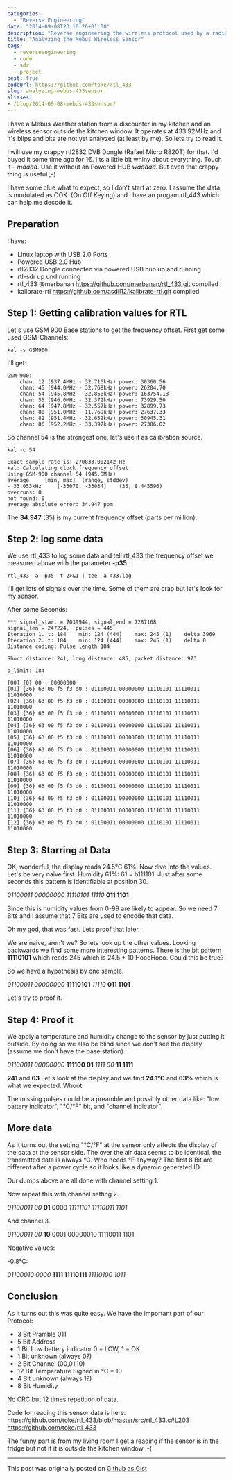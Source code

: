 ```yaml
---
categories:
  - "Reverse Engineering"
date: "2014-09-08T23:10:26+01:00"
description: "Reverse engineering the wireless protocol used by a radio weather station."
title: "Analyzing the Mebus Wireless Sensor"
tags:
  - reverseengineering
  - code
  - sdr
  - project
best: true
codeUrl: https://github.com/toke/rtl_433
slug: analyzing-mebus-433sensor
aliases:
- /blog/2014-09-08-mebus-433sensor/
---
```


I have a Mebus Weather station from a discounter in my kitchen and an wireless sensor outside the kitchen window.
It operates at 433.92MHz and it's blips and bits are not yet analyzed (at least by me). So lets try to read it.

I will use my crappy rtl2832 DVB Dongle (Rafael Micro R820T) for that. I'd buyed it some time ago for 1€. I'ts a little bit whiny about
everything. Touch it – *määää*. Use it without an Powered HUB *wäääää*. But even that crappy thing is useful ;-)

I have some clue what to expect, so I don't start at zero. I assume the data is modulated as OOK. (On Off Keying)
and I have an progam rtl_443 which can help me decode it.

## Preparation

I have:

 * Linux laptop with USB 2.0 Ports
 * Powered USB 2.0 Hub
 * rtl2832 Dongle connected via powered USB hub up and running
 * rtl-sdr up und running
 * rtl_433 @merbanan  https://github.com/merbanan/rtl_433.git compiled
 * kalibrate-rtl https://github.com/asdil12/kalibrate-rtl.git compiled

## Step 1: Getting calibration values for RTL

Let's use GSM 900 Base stations to get the frequency offset.
First get some used GSM-Channels:

`kal -s GSM900`

I'll get:
```
GSM-900:
	chan: 12 (937.4MHz - 32.716kHz)	power: 30360.56
	chan: 45 (944.0MHz - 32.768kHz)	power: 26204.70
	chan: 54 (945.8MHz - 32.858kHz)	power: 163754.18
	chan: 55 (946.0MHz - 32.372kHz)	power: 73929.50
	chan: 64 (947.8MHz - 32.557kHz)	power: 32899.73
	chan: 80 (951.0MHz - 11.769kHz)	power: 27637.33
	chan: 82 (951.4MHz - 32.652kHz)	power: 30945.31
	chan: 86 (952.2MHz - 33.397kHz)	power: 27386.02
```

So channel 54 is the strongest one, let's use it as calibration source.

`kal -c 54`

```
Exact sample rate is: 270833.002142 Hz
kal: Calculating clock frequency offset.
Using GSM-900 channel 54 (945.8MHz)
average		[min, max]	(range, stddev)
- 33.053kHz		[-33070, -33034]	(35, 8.445596)
overruns: 0
not found: 0
average absolute error: 34.947 ppm
```

The **34.947** (35) is my current frequency offset (parts per million).


## Step 2: log some data

We use rtl_433 to log some data and tell rtl_433 the frequency offset we measured above with
the parameter **-p35**.

`rtl_433 -a -p35 -t 2>&1 | tee -a 433.log`

I'll get lots of signals over the time.
Some of them are crap but let's look for my sensor.

After some Seconds:

```
*** signal_start = 7039944, signal_end = 7287168
signal_len = 247224,  pulses = 445
Iteration 1. t: 184    min: 124 (444)    max: 245 (1)    delta 3969
Iteration 2. t: 184    min: 124 (444)    max: 245 (1)    delta 0
Distance coding: Pulse length 184

Short distance: 241, long distance: 485, packet distance: 973

p_limit: 184

[00] {0} 00 : 00000000
[01] {36} 63 00 f5 f3 d0 : 01100011 00000000 11110101 11110011 11010000
[02] {36} 63 00 f5 f3 d0 : 01100011 00000000 11110101 11110011 11010000
[03] {36} 63 00 f5 f3 d0 : 01100011 00000000 11110101 11110011 11010000
[04] {36} 63 00 f5 f3 d0 : 01100011 00000000 11110101 11110011 11010000
[05] {36} 63 00 f5 f3 d0 : 01100011 00000000 11110101 11110011 11010000
[06] {36} 63 00 f5 f3 d0 : 01100011 00000000 11110101 11110011 11010000
[07] {36} 63 00 f5 f3 d0 : 01100011 00000000 11110101 11110011 11010000
[08] {36} 63 00 f5 f3 d0 : 01100011 00000000 11110101 11110011 11010000
[09] {36} 63 00 f5 f3 d0 : 01100011 00000000 11110101 11110011 11010000
[10] {36} 63 00 f5 f3 d0 : 01100011 00000000 11110101 11110011 11010000
[11] {36} 63 00 f5 f3 d0 : 01100011 00000000 11110101 11110011 11010000
[12] {36} 63 00 f5 f3 d0 : 01100011 00000000 11110101 11110011 11010000
```

## Step 3: Starring at Data

OK, wonderful, the display reads 24.5°C 61%. Now dive into the values.
Let's be very naive first. Humidity 61%: 61 = b111101. Just after some
seconds this pattern is identifiable at position 30.

*01100011 00000000 11110101 11110* **011 1101**

Since this is humidity values from 0-99 are likely to appear. So we need 7 Bits and I assume that 7 Bits
are used to encode that data.

Oh my god, that was fast. Lets proof that later.

We are naive, aren't we? So lets look up the other values. Looking backwards we find some more interesting patterns.
There is the bit pattern **11110101** which reads 245 which is 24.5 * 10
HoooHooo. Could this be true?

So we have a hypothesis by one sample.

*01100011 00000000* **11110101** *11110* **011 1101**

Let's try to proof it.

## Step 4: Proof it

We apply a temperature and humidity change to the sensor by just putting it outside.
By doing so we also be blind since we don't see the display (assume we don't have the
base station).

*01100011 00000000* **111100 01** *1111 00* **11 1111**

**241** and **63** Let's look at the display and we find **24.1°C** and **63%**
which is what we expected. Whoot.

The missing pulses could be a preamble and possibly other data like: "low battery indicator",
"°C/°F" bit, and "channel indicator".

## More data

As it turns out the setting "°C/°F" at the sensor only affects the display of the data at the sensor
side. The over the air data seems to be identical, the transmitted data is always °C. Who needs °F anyway?
The first 8 Bit are different after a power cycle so it looks like a dynamic generated ID.

Our dumps above are all done with channel setting 1.

Now repeat this with channel setting 2.

*01100011 00* **01** 0000 *11111101 11110011 1101*

And channel 3.

*01100011 00* **10** 0001 00000010 11110011 1101

Negative values:

-0.8°C:

*01100010 0000* **1111 11110111** *11110100 1011*

## Conclusion

As it turns out this was quite easy. We have the important part of our Protocol:

* 3  Bit Pramble 011
* 5  Bit Address
* 1  Bit Low battery indicator 0 = LOW, 1 = OK
* 1  Bit unknown (always 0?)
* 2  Bit Channel (00,01,10)
* 12 Bit Temperature Signed in °C * 10
* 4  Bit unknown (always 1?)
* 8  Bit Humidity

No CRC but 12 times repetition of data.

Code for reading this sensor data is here: https://github.com/toke/rtl_433/blob/master/src/rtl_433.c#L203 https://github.com/toke/rtl_433

The funny part is from my living room I get a reading if the sensor is in the fridge but
not if it is outside the kitchen window :-(


---

This post was originally posted on [Github as Gist](https://gist.github.com/toke/9e37359c49effb4d37b1)
